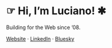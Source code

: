 # ☞ Hi, I’m Luciano! ✱

Building for the Web since ’08.

[Website](https://www.lucianobattagliero.com) ·
[LinkedIn](https://www.linkedin.com/in/battaglr/) ·
[Bluesky](https://bsky.app/profile/battaglr.com)
